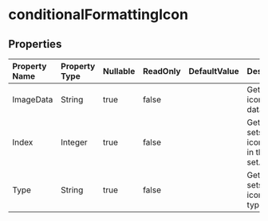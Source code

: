 # **conditionalFormattingIcon**

 

## **Properties**

| Property Name | Property Type | Nullable |  ReadOnly | DefaultValue | Description | 
| :- | :- | :- |:- |  :- | :- |
|ImageData|String|true|false |  |Gets the icon set data. |
|Index|Integer|true|false |  |Gets and sets the icon's index in the icon set. |
|Type|String|true|false |  |Gets and sets the icon set type. |

